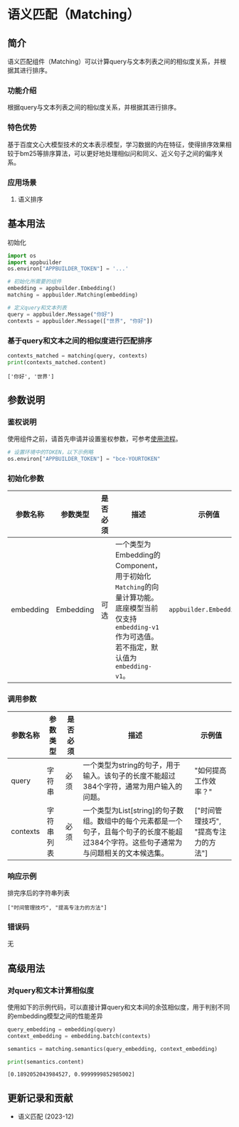 # 语义匹配（Matching）

## 简介

语义匹配组件（Matching）可以计算query与文本列表之间的相似度关系，并根据其进行排序。

### 功能介绍

根据query与文本列表之间的相似度关系，并根据其进行排序。

### 特色优势

基于百度文心大模型技术的文本表示模型，学习数据的内在特征，使得排序效果相较于bm25等排序算法，可以更好地处理相似问和同义、近义句子之间的偏序关系。

### 应用场景

1. 语义排序

## 基本用法

初始化

```python
import os
import appbuilder
os.environ["APPBUILDER_TOKEN"] = '...'

# 初始化所需要的组件
embedding = appbuilder.Embedding()
matching = appbuilder.Matching(embedding)

# 定义query和文本列表
query = appbuilder.Message("你好")
contexts = appbuilder.Message(["世界", "你好"])
```

### 基于query和文本之间的相似度进行匹配排序

```python
contexts_matched = matching(query, contexts)
print(contexts_matched.content)
```

```
['你好', '世界']
```

## 参数说明

### 鉴权说明
使用组件之前，请首先申请并设置鉴权参数，可参考[使用流程](https://cloud.baidu.com/doc/AppBuilder/s/Olq6grrt6#1%E3%80%81%E5%88%9B%E5%BB%BA%E5%AF%86%E9%92%A5)。
```python
# 设置环境中的TOKEN，以下示例略
os.environ["APPBUILDER_TOKEN"] = "bce-YOURTOKEN"
```

### 初始化参数

| 参数名称   | 参数类型    | 是否必须 | 描述                                                          | 示例值          |
| ---------- | ----------- | -------- | ------------------------------------------------------------- | --------------- |
| embedding  | Embedding   | 可选     | 一个类型为Embedding的Component，用于初始化`Matching`的向量计算功能。底座模型当前仅支持`embedding-v1`作为可选值。若不指定，默认值为`embedding-v1`。 | `appbuilder.Embedding()`  |

### 调用参数

| 参数名称  | 参数类型    | 是否必须 | 描述                                                         | 示例值                             |
| --------- | ----------- | -------- | ------------------------------------------------------------ | ---------------------------------- |
| query     | 字符串      | 必须     | 一个类型为string的句子，用于输入。该句子的长度不能超过384个字符，通常为用户输入的问题。 | "如何提高工作效率？"                |
| contexts  | 字符串列表  | 必须     | 一个类型为List[string]的句子数组。数组中的每个元素都是一个句子，且每个句子的长度不能超过384个字符。这些句子通常为与问题相关的文本候选集。 | ["时间管理技巧", "提高专注力的方法"] |

### 响应示例

排完序后的字符串列表

```
["时间管理技巧", "提高专注力的方法"]
```

### 错误码

无

## 高级用法

### 对query和文本计算相似度

使用如下的示例代码，可以直接计算query和文本间的余弦相似度，用于判别不同的embedding模型之间的性能差异

```python
query_embedding = embedding(query)
context_embedding = embedding.batch(contexts)

semantics = matching.semantics(query_embedding, context_embedding)

print(semantics.content)
```

```
[0.1892052043984527, 0.9999999852985002]
```

## 更新记录和贡献

* 语义匹配 (2023-12)
